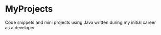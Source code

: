 # MyProjects
Code snippets and mini projects using Java written during my initial career as a developer
